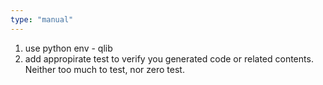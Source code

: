 ```yaml
---
type: "manual"
---
```


1. use python env - qlib
2. add appropirate test to verify you generated code or related contents. Neither too much to test, nor zero test.